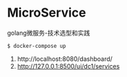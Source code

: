 # MicroService
golang微服务-技术选型和实践

`$ docker-compose up`

1. http://localhost:8080/dashboard/
2. http://127.0.0.1:8500/ui/dc1/services
